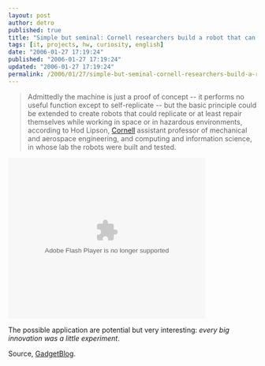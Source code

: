 ```yaml
---
layout: post
author: detro
published: true
title: "Simple but seminal: Cornell researchers build a robot that can reproduce"
tags: [it, projects, hw, curiosity, english]
date: "2006-01-27 17:19:24"
published: "2006-01-27 17:19:24"
updated: "2006-01-27 17:19:24"
permalink: /2006/01/27/simple-but-seminal-cornell-researchers-build-a-robot-that-can-reproduce/
---
```


<blockquote>Admittedly the machine is just a proof of concept -- it performs no useful function except to self-replicate -- but the basic principle could be extended to create robots that could replicate or at least repair themselves while working in space or in hazardous environments, according to Hod Lipson, <a href="http://www.news.cornell.edu/stories/May05/selfrep.ws.html">Cornell</a> assistant professor of mechanical and aerospace engineering, and computing and information science, in whose lab the robots were built and tested.</blockquote>
<embed style="width: 400px; height: 326px;" id="VideoPlayback" type="application/x-shockwave-flash" src="http://video.google.com/googleplayer.swf?videoUrl=http%3A%2F%2Fvp.video.google.com%2Fvideodownload%3Fversion%3D0%26secureurl%3DlAAAAFlVyePJqZbevQaRlzAo_ilpfXFcilAB1PHUtfgPfaKmbnebAQG-zPouCCdqAoZqZpVVysYeLETSRtlDnEV1nT0G6xIU-s7KU67AS79e4ao9g5SL95vwi_QT_flGo-J9Lz71X2ywUlq_Qc8aAGa_U20DCETenW3-rkl3Tl34TsgSNnsFkdfNM2FvVZkLzwRDzMaROF8t2BxGZL4p91IfIrs%26sigh%3DV-6BnsnKBw1LP9QXHScWwTI4uNA%26begin%3D0%26len%3D77966%26docid%3D-2338968448169667271&amp;thumbnailUrl=http%3A%2F%2Fvideo.google.com%2FThumbnailServer%3Fcontentid%3De9add093043ec25f%26second%3D5%26itag%3Dw320%26urlcreated%3D1138346570%26sigh%3DqqXqiJIrIV-L4vdgO3n_qp17IFA&amp;playerId=-2338968448169667271&amp;playerMode=embedded" allowscriptaccess="sameDomain" quality="best" bgcolor="#ffffff" scale="noScale" wmode="window" salign="TL" align="middle">

The possible application are potential but very interesting: <em>every big innovation was a little experiment</em>.

Source, <a href="http://www.gadgetblog.it/post/1172/video_roboto_self_replicating_automation">GadgetBlog</a>.

</embed>
